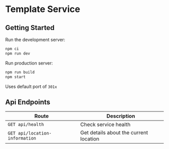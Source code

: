 # Template Service

## Getting Started

Run the development server:

```bash
npm ci
npm run dev
```

Run production server:

```bash
npm run build
npm start
```

Uses default port of `301x`

## Api Endpoints

| Route                          | Description                            |
| ------------------------------ | -------------------------------------- |
| `GET api/health`               | Check service health                   |
| `GET api/location-information` | Get details about the current location |
